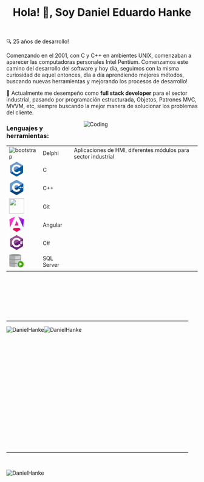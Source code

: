 

<h1 align="center">Hola! 👋, Soy Daniel Eduardo Hanke</h1>




<p align="left"> <a href="https://twitter.com/" target="blank"><img src="https://img.shields.io/twitter/follow/?logo=twitter&style=for-the-badge" alt="" /></a> </p>

<p> 🔍 25 años de desarrollo!</p>
<p>
  Comenzando en el 2001, con C y C++ en ambientes UNIX, comenzaban a aparecer las computadoras personales Intel Pentium. Comenzamos este camino del desarrollo del software y hoy día, seguimos con la misma curiosidad de aquel entonces, día a día aprendiendo mejores métodos, buscando nuevas herramientas y mejorando los procesos de desarrollo!
</p>
<p>🌱 Actualmente me desempeño como <b>full stack developer</b> para el sector industrial, pasando por programación estructurada, Objetos, Patrones MVC, MVVM, etc, siempre buscando la mejor manera de solucionar los problemas del cliente.</p>

<img align="right" alt="Coding" width="300" src="https://i.pinimg.com/originals/81/17/8b/81178b47a8598f0c81c4799f2cdd4057.gif">



<h3 align="left">Lenguajes y herramientas:</h3>

<table style="width:100%">
  <tr>
    <td><img src="https://d2ohlsp9gwqc7h.cloudfront.net/images/logos/logo-page/delphi-logo-1024.png" alt="bootstrap" width="40" height="40"/></td>
    <td>Delphi</td>
    <td>Aplicaciones de HMI, diferentes módulos para sector industrial</td>
  </tr>
  <tr>
    <td><img src="https://raw.githubusercontent.com/devicons/devicon/master/icons/c/c-original.svg" alt="c" width="40" height="40"/></td>
    <td>C</td>
    <td></td>
  </tr>
  <tr>
    <td><img src="https://raw.githubusercontent.com/devicons/devicon/master/icons/cplusplus/cplusplus-original.svg" alt="cplusplus" width="40" height="40"/></td>
    <td>C++</td>
    <td></td>
  </tr>  
  <tr>
    <td><img src="https://www.vectorlogo.zone/logos/git-scm/git-scm-icon.svg"  width="40" height="40"/></td>
    <td>Git</td>
    <td></td>
  </tr>    
  <tr>
    <td><img src="https://github.com/devicons/devicon/blob/master/icons/angular/angular-original.svg"  width="40" height="40"/></td>
    <td>Angular</td>
    <td></td>
  </tr>   
   <tr>
    <td><img src="https://github.com/devicons/devicon/blob/master/icons/csharp/csharp-original.svg" width="40" height="40"/></td>
    <td>C#</td>
    <td></td>
  </tr>    
   <tr>
    <td><img src="https://github.com/devicons/devicon/blob/master/icons/sqldeveloper/sqldeveloper-original.svg" width="40" height="40"/></td>
    <td>SQL Server</td>
    <td></td>
  </tr>      
</table>

<br><br><br><br><br><br>

<hr width="95%" >

<!--<img align="left" src="https://github-readme-streak-stats.herokuapp.com/?user=DanielHanke&theme=dark" alt="DanielHanke" />-->
<p>
  <img align="left" src="https://github-readme-stats.vercel.app/api/top-langs?username=DanielHanke&show_icons=true&theme=dark&locale=en&layout=compact" alt="DanielHanke" />
  <img align="left" src="https://github-readme-stats.vercel.app/api?username=DanielHanke&show_icons=true&theme=radical&locale=en&count_private=true" alt="DanielHanke" />
</p>
<br><br><br><br><br><br><br><br><br><br>
<p>&nbsp;</p>
<br><br><br><br><br><br>

<hr width="95%" >
<br>
<p align="left"> <img src="https://komarev.com/ghpvc/?username=DanielHanke&label=Profile%20views&color=0e75b6&style=flat" alt="DanielHanke" /> </p>
